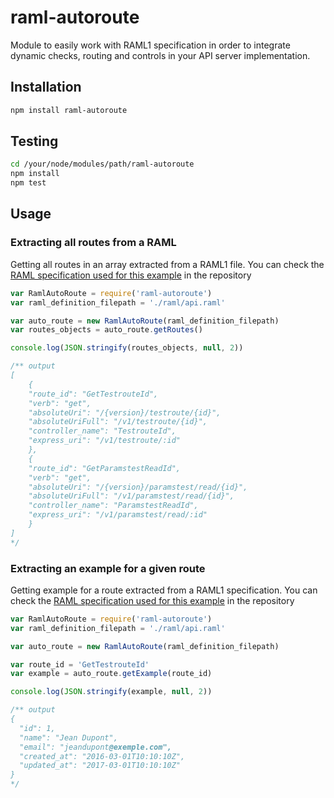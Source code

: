 # raml-autoroute
Module to easily work with RAML1 specification in order to integrate dynamic checks, routing and controls in your API server implementation.

## Installation

```bash
npm install raml-autoroute
```

## Testing

```bash
cd /your/node/modules/path/raml-autoroute
npm install
npm test
```

## Usage

### Extracting all routes from a RAML

Getting all routes in an array extracted from a RAML1 file. You can check the [RAML specification used for this example](https://github.com/Akrobate/raml-autoroute/tree/master/raml) in the repository


```javascript
var RamlAutoRoute = require('raml-autoroute')
var raml_definition_filepath = './raml/api.raml'

var auto_route = new RamlAutoRoute(raml_definition_filepath)
var routes_objects = auto_route.getRoutes()

console.log(JSON.stringify(routes_objects, null, 2))

/** output
[
    {
    "route_id": "GetTestrouteId",
    "verb": "get",
    "absoluteUri": "/{version}/testroute/{id}",
    "absoluteUriFull": "/v1/testroute/{id}",
    "controller_name": "TestrouteId",
    "express_uri": "/v1/testroute/:id"
    },
    {
    "route_id": "GetParamstestReadId",
    "verb": "get",
    "absoluteUri": "/{version}/paramstest/read/{id}",
    "absoluteUriFull": "/v1/paramstest/read/{id}",
    "controller_name": "ParamstestReadId",
    "express_uri": "/v1/paramstest/read/:id"
    }
]
*/

```

### Extracting an example for a given route

Getting example for a route extracted from a RAML1 specification. You can check the [RAML specification used for this example](https://github.com/Akrobate/raml-autoroute/tree/master/raml) in the repository

```javascript
var RamlAutoRoute = require('raml-autoroute')
var raml_definition_filepath = './raml/api.raml'

var auto_route = new RamlAutoRoute(raml_definition_filepath)

var route_id = 'GetTestrouteId'
var example = auto_route.getExample(route_id)

console.log(JSON.stringify(example, null, 2))

/** output
{
  "id": 1,
  "name": "Jean Dupont",
  "email": "jeandupont@exemple.com",
  "created_at": "2016-03-01T10:10:10Z",
  "updated_at": "2017-03-01T10:10:10Z"
}
*/

```
